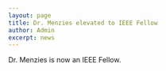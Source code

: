 ```yaml
---
layout: page
title: Dr. Menzies elevated to IEEE Fellow
author: Admin
excerpt: news
---
```


Dr. Menzies is now an IEEE Fellow.
